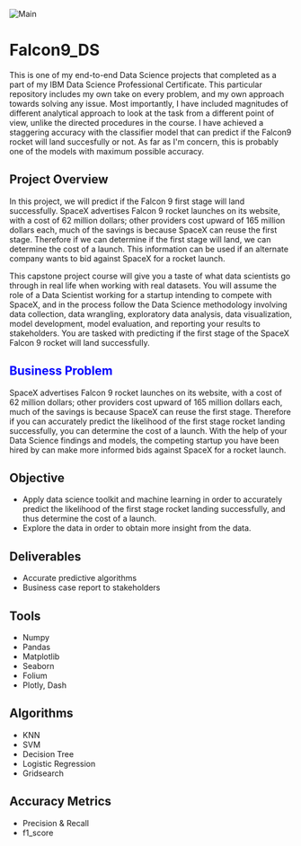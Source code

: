 
![Main](https://media.giphy.com/media/wKoPDy4mp8Lr6IJ9ce/giphy.gif)

# Falcon9_DS

This is one of my end-to-end Data Science projects that completed as a part of my IBM Data Science Professional Certificate. This particular repository includes my own take on every problem, and my own approach towards solving any issue. Most importantly, I have included magnitudes of different analytical approach to look at the task from a different point of view, unlike the directed procedures in the course. I have achieved a staggering accuracy with the classifier model that can predict if the Falcon9 rocket will land succesfully or not. As far as I'm concern, this is probably one of the models with maximum possible accuracy. 

## Project Overview

In this project, we will predict if the Falcon 9 first stage will land successfully. SpaceX advertises Falcon 9 rocket launches on its website, with a cost of 62 million dollars; other providers cost upward of 165 million dollars each, much of the savings is because SpaceX can reuse the first stage. Therefore if we can determine if the first stage will land, we can determine the cost of a launch. This information can be used if an alternate company wants to bid against SpaceX for a rocket launch.

This capstone project course will give you a taste of what data scientists go through in real life when working with real datasets. You will assume the role of a Data Scientist working for a startup intending to compete with SpaceX, and in the process follow the Data Science methodology involving data collection, data wrangling, exploratory data analysis, data visualization, model development, model evaluation, and reporting your results to stakeholders. You are tasked with predicting if the first stage of the SpaceX Falcon 9 rocket will land successfully.

## <font color="blue"> Business Problem </font>

SpaceX advertises Falcon 9 rocket launches on its website, with a cost of 62 million dollars; other providers cost upward of 165 million dollars each, much of the savings is because SpaceX can reuse the first stage. Therefore if you can accurately predict the likelihood of the first stage rocket landing successfully, you can determine the cost of a launch. With the help of your Data Science findings and models, the competing startup you have been hired by can make more informed bids against SpaceX for a rocket launch.

##  Objective 

   * Apply data science toolkit and machine learning in order to accurately predict the likelihood of the first stage rocket landing successfully, and thus determine the cost of a launch.
   * Explore the data in order to obtain more insight from the data.

##  Deliverables 
  
  * Accurate predictive algorithms
  * Business case report to stakeholders
  
##  Tools 
  * Numpy
  * Pandas
  * Matplotlib
  * Seaborn
  * Folium
  * Plotly, Dash
  
##  Algorithms
  * KNN
  * SVM
  * Decision Tree
  * Logistic Regression
  * Gridsearch
  
##  Accuracy Metrics 
  * Precision & Recall
  * f1_score
  
